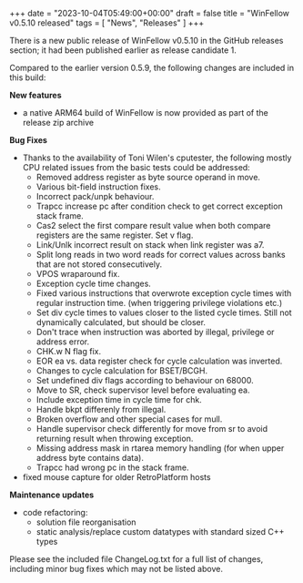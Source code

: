 +++
date = "2023-10-04T05:49:00+00:00"
draft = false
title = "WinFellow v0.5.10 released"
tags = [ "News", "Releases" ]
+++

There is a new public release of WinFellow v0.5.10 in the GitHub releases section; it had been published earlier as release candidate 1.

Compared to the earlier version 0.5.9, the following changes are included in this build:

**New features**
  - a native ARM64 build of WinFellow is now provided as part of the release zip archive

**Bug Fixes**
  - Thanks to the availability of Toni Wilen's cputester, the following mostly CPU related issues from the basic tests could be addressed:
    * Removed address register as byte source operand in move.
    * Various bit-field instruction fixes.
    * Incorrect pack/unpk behaviour.
    * Trapcc increase pc after condition check to get correct exception stack frame.
    * Cas2 select the first compare result value when both compare registers are the same register. Set v flag.
    * Link/Unlk incorrect result on stack when link register was a7.
    * Split long reads in two word reads for correct values across banks that are not stored consecutively.
    * VPOS wraparound fix.
    * Exception cycle time changes.
    * Fixed various instructions that overwrote exception cycle times with regular instruction time. (when triggering privilege violations etc.)
    * Set div cycle times to values closer to the listed cycle times. Still not dynamically calculated, but should be closer.
    * Don't trace when instruction was aborted by illegal, privilege or address error.
    * CHK.w N flag fix.
    * EOR ea vs. data register check for cycle calculation was inverted.
    * Changes to cycle calculation for BSET/BCGH.
    * Set undefined div flags according to behaviour on 68000.
    * Move to SR, check supervisor level before evaluating ea.
    * Include exception time in cycle time for chk.
    * Handle bkpt differenly from illegal.
    * Broken overflow and other special cases for mull.
    * Handle supervisor check differently for move from sr to avoid returning result when throwing exception.
    * Missing address mask in rtarea memory handling (for when upper address byte contains data).
    * Trapcc had wrong pc in the stack frame.
  - fixed mouse capture for older RetroPlatform hosts

**Maintenance updates**
  - code refactoring:
    * solution file reorganisation
    * static analysis/replace custom datatypes with standard sized C++ types

Please see the included file ChangeLog.txt for a full list of changes, including minor bug fixes which may not be listed above.
